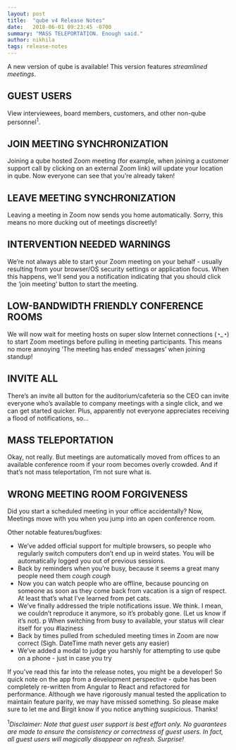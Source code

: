 ```yaml
---
layout: post
title:  "qube v4 Release Notes"
date:   2018-06-01 09:23:45 -0700
summary: "MASS TELEPORTATION. Enough said."
author: nikhila
tags: release-notes
---
```


A new version of qube is available! This version features *streamlined meetings*.

## GUEST USERS
View interviewees, board members, customers, and other non-qube personnel<sup>1</sup>.

## JOIN MEETING SYNCHRONIZATION
Joining a qube hosted Zoom meeting (for example, when joining a customer support call by clicking on an external Zoom link) will update your location in qube. Now everyone can see that you’re already taken!

## LEAVE MEETING SYNCHRONIZATION
Leaving a meeting in Zoom now sends you home automatically. Sorry, this means no more ducking out of meetings discreetly!

## INTERVENTION NEEDED WARNINGS
We’re not always able to start your Zoom meeting on your behalf - usually resulting from your browser/OS security settings or application focus. When this happens, we’ll send you a notification indicating that you should click the ‘join meeting’ button to start the meeting.

## LOW-BANDWIDTH FRIENDLY CONFERENCE ROOMS
We will now wait for meeting hosts on super slow Internet connections (◔_◔) to start Zoom meetings before pulling in meeting participants. This means no more annoying ‘The meeting has ended’ messages’ when joining standup!

## INVITE ALL
There’s an invite all button for the auditorium/cafeteria so the CEO can invite everyone who’s available to company meetings with a single click, and we can get started quicker. Plus, apparently not everyone appreciates receiving a flood of notifications, so…

## MASS TELEPORTATION
Okay, not really. But meetings are automatically moved from offices to an available conference room if your room becomes overly crowded. And if that’s not mass teleportation, I’m not sure what is.

## WRONG MEETING ROOM FORGIVENESS
Did you start a scheduled meeting in your office accidentally? Now, Meetings move with you when you jump into an open conference room.

Other notable features/bugfixes:

- We’ve added official support for multiple browsers, so people who regularly switch computers don’t end up in weird states. You will be automatically logged you out of previous sessions.
- Back by reminders when you’re busy, because it seems a great many people need them *cough cough*
- Now you can watch people who are offline, because pouncing on someone as soon as they come back from vacation is a sign of respect. At least that’s what I’ve learned from pet cats.
- We’ve finally addressed the triple notifications issue. We think. I mean, we couldn’t reproduce it anymore, so it’s probably gone. (Let us know if it’s not). p
When switching from busy to available, your status will clear itself for you #laziness
- Back by times pulled from scheduled meeting times in Zoom are now correct (Sigh. DateTime math never gets any easier)
- We’ve added a modal to judge you harshly for attempting to use qube on a phone - just in case you try

If you’ve read this far into the release notes, you might be a developer! So quick note on the app from a development perspective - qube has been completely re-written from Angular to React and refactored for performance. Although we have rigorously manual tested the application to maintain feature parity, we may have missed something. So please make sure to let me and Birgit know if you notice anything suspicious. Thanks!

<sup>1</sup>_Disclaimer: Note that guest user support is best effort only. No guarantees are made to ensure the consistency or correctness of guest users. In fact, all guest users will magically disappear on refresh. Surprise!_
